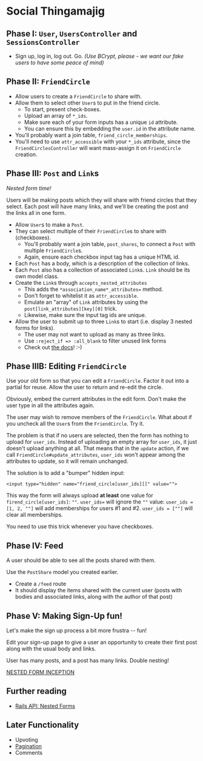 # Social Thingamajig

## Phase I: `User`, `UsersController` and `SessionsController`

* Sign up, log in, log out. Go.
  *(Use BCrypt, please - we want our fake users to have some peace
  of mind)*

## Phase II: `FriendCircle`

* Allow users to create a `FriendCircle` to share with.
* Allow them to select other `User`s to put in the friend circle.
    * To start, present check-boxes.
    * Upload an array of `*_ids`.
    * Make sure each of your form inputs has a unique `id` attribute.
    * You can ensure this by embedding the `user.id` in the attribute
      name.
* You'll probably want a join table, `friend_circle_memberships`.
* You'll need to use `attr_accessible` with your `*_ids` attribute,
  since the `FriendCirclesController` will want mass-assign it on
  `FriendCircle` creation.

## Phase III: `Post` and `Link`s

*Nested form time!*

Users will be making posts which they will share with friend circles
that they select. Each post will have many links, and we'll be
creating the post and the links all in one form.

* Allow `User`s to make a `Post`.
* They can select multiple of their `FriendCircle`s to share with
  (checkboxes).
    * You'll probably want a join table, `post_shares`, to connect a
      `Post` with multiple `FriendCircle`s.
    * Again, ensure each checkbox input tag has a unique HTML id.
* Each `Post` has a body, which is a description of the collection of
  links.
* Each `Post` also has a collection of associated `Link`s. `Link`
  should be its own model class.
* Create the `Link`s through `accepts_nested_attributes`
    * This adds the `*association_name*_attributes=` method.
    * Don't forget to whitelist it as `attr_accessible`.
    * Emulate an "array" of `Link` attributes by using the
      `post[link_attributes][key][0]` trick.
    * Likewise, make sure the input tag ids are unique.
* Allow the user to submit up to three `Link`s to start (i.e. display
  3 nested forms for links).
    * The user may not want to upload as many as three links.
    * Use `:reject_if => :all_blank` to filter unused link forms
    * Check out [the docs][api-nested-forms]! :-)

## Phase IIIB: Editing `FriendCircle`

Use your old form so that you can edit a `FriendCircle`. Factor it out
into a partial for reuse. Allow the user to return and re-edit the
circle.

Obviously, embed the current attributes in the edit form. Don't make
the user type in all the attributes again.

The user may wish to remove members of the `FriendCircle`. What about
if you uncheck all the `User`s from the `FriendCircle`. Try it.

The problem is that if no users are selected, then the form has
nothing to upload for `user_ids`. Instead of uploading an empty array
for `user_ids`, it just doesn't upload anything at all. That means
that in the `update` action, if we call
`FriendCircle#update_attributes`, `user_ids` won't appear among the
attributes to update, so it will remain unchanged.

The solution is to add a "bumper" hidden input:

    <input type="hidden" name="friend_circle[user_ids][]" value="">

This way the form will always upload **at least** one value for
`firend_circle[user_ids]`: `""`. `user_ids=` will ignore the `""` value:
`user_ids = [1, 2, ""]` will add memberships for users \#1 and
\#2. `user_ids = [""]` will clear all memberships.

You need to use this trick whenever you have checkboxes.

## Phase IV: Feed

A user should be able to see all the posts shared with them.

Use the `PostShare` model you created earlier.

* Create a `/feed` route
* It should display the items shared with the current user
  (posts with bodies and associated links, along with the
  author of that post)

## Phase V: Making Sign-Up fun!

Let's make the sign up process a bit more frustra -- fun!

Edit your sign-up page to give a user an opportunity to create their
first post along with the usual body and links.

User has many posts, and a post has many links. Double nesting!

[NESTED FORM INCEPTION][inception]

[inception]: http://www.youtube.com/watch?v=1khghXRGb6k

## Further reading

* [Rails API: Nested Forms][api-nested-forms]

## Later Functionality

* Upvoting
* [Pagination][kaminari]
* Comments

[kaminari]: https://github.com/amatsuda/kaminari

[api-nested-forms]: http://api.rubyonrails.org/classes/ActiveRecord/NestedAttributes/ClassMethods.html

